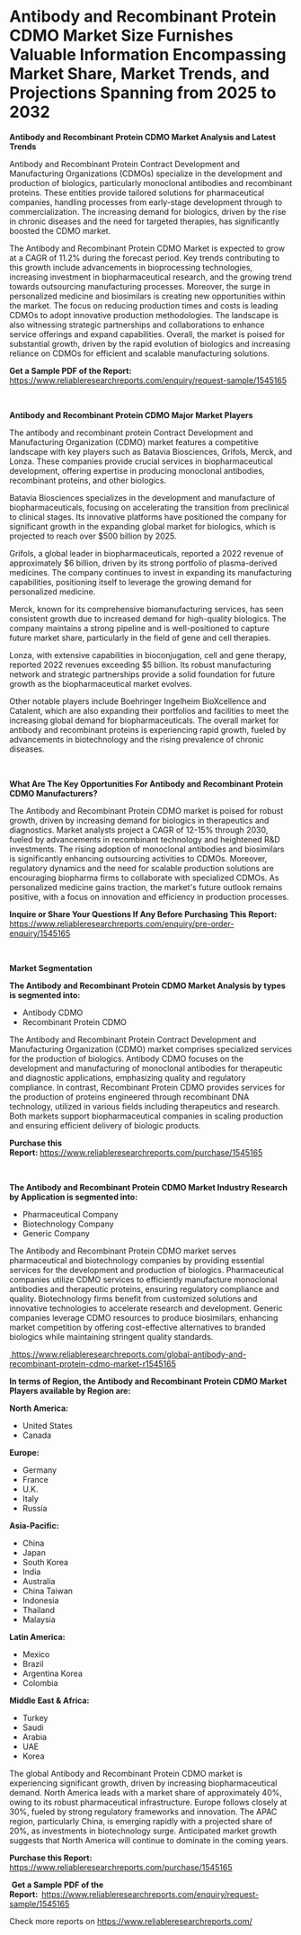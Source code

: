 <p><h1>Antibody and Recombinant Protein CDMO Market Size Furnishes Valuable Information Encompassing Market Share, Market Trends, and Projections Spanning from 2025 to 2032</h1></p><p><strong>Antibody and Recombinant Protein CDMO Market Analysis and Latest Trends</strong></p>
<p><p>Antibody and Recombinant Protein Contract Development and Manufacturing Organizations (CDMOs) specialize in the development and production of biologics, particularly monoclonal antibodies and recombinant proteins. These entities provide tailored solutions for pharmaceutical companies, handling processes from early-stage development through to commercialization. The increasing demand for biologics, driven by the rise in chronic diseases and the need for targeted therapies, has significantly boosted the CDMO market.</p><p>The Antibody and Recombinant Protein CDMO Market is expected to grow at a CAGR of 11.2% during the forecast period. Key trends contributing to this growth include advancements in bioprocessing technologies, increasing investment in biopharmaceutical research, and the growing trend towards outsourcing manufacturing processes. Moreover, the surge in personalized medicine and biosimilars is creating new opportunities within the market. The focus on reducing production times and costs is leading CDMOs to adopt innovative production methodologies. The landscape is also witnessing strategic partnerships and collaborations to enhance service offerings and expand capabilities. Overall, the market is poised for substantial growth, driven by the rapid evolution of biologics and increasing reliance on CDMOs for efficient and scalable manufacturing solutions.</p></p>
<p><strong>Get a Sample PDF of the Report:&nbsp;</strong> <a href="https://www.reliableresearchreports.com/enquiry/request-sample/1545165?utm_campaign=2464&utm_medium=2&utm_source=Github&utm_content=ia&utm_term=03032025&utm_id=antibody-and-recombinant-protein-cdmo">https://www.reliableresearchreports.com/enquiry/request-sample/1545165</a></p>
<p>&nbsp;</p>
<p><strong>Antibody and Recombinant Protein CDMO Major Market Players</strong></p>
<p><p>The antibody and recombinant protein Contract Development and Manufacturing Organization (CDMO) market features a competitive landscape with key players such as Batavia Biosciences, Grifols, Merck, and Lonza. These companies provide crucial services in biopharmaceutical development, offering expertise in producing monoclonal antibodies, recombinant proteins, and other biologics.</p><p>Batavia Biosciences specializes in the development and manufacture of biopharmaceuticals, focusing on accelerating the transition from preclinical to clinical stages. Its innovative platforms have positioned the company for significant growth in the expanding global market for biologics, which is projected to reach over $500 billion by 2025.</p><p>Grifols, a global leader in biopharmaceuticals, reported a 2022 revenue of approximately $6 billion, driven by its strong portfolio of plasma-derived medicines. The company continues to invest in expanding its manufacturing capabilities, positioning itself to leverage the growing demand for personalized medicine.</p><p>Merck, known for its comprehensive biomanufacturing services, has seen consistent growth due to increased demand for high-quality biologics. The company maintains a strong pipeline and is well-positioned to capture future market share, particularly in the field of gene and cell therapies.</p><p>Lonza, with extensive capabilities in bioconjugation, cell and gene therapy, reported 2022 revenues exceeding $5 billion. Its robust manufacturing network and strategic partnerships provide a solid foundation for future growth as the biopharmaceutical market evolves.</p><p>Other notable players include Boehringer Ingelheim BioXcellence and Catalent, which are also expanding their portfolios and facilities to meet the increasing global demand for biopharmaceuticals. The overall market for antibody and recombinant proteins is experiencing rapid growth, fueled by advancements in biotechnology and the rising prevalence of chronic diseases.</p></p>
<p>&nbsp;</p>
<p><strong>What Are The Key Opportunities For Antibody and Recombinant Protein CDMO Manufacturers?</strong></p>
<p><p>The Antibody and Recombinant Protein CDMO market is poised for robust growth, driven by increasing demand for biologics in therapeutics and diagnostics. Market analysts project a CAGR of 12-15% through 2030, fueled by advancements in recombinant technology and heightened R&D investments. The rising adoption of monoclonal antibodies and biosimilars is significantly enhancing outsourcing activities to CDMOs. Moreover, regulatory dynamics and the need for scalable production solutions are encouraging biopharma firms to collaborate with specialized CDMOs. As personalized medicine gains traction, the market's future outlook remains positive, with a focus on innovation and efficiency in production processes.</p></p>
<p><strong>Inquire or Share Your Questions If Any Before Purchasing This Report:</strong> <a href="https://www.reliableresearchreports.com/enquiry/pre-order-enquiry/1545165?utm_campaign=2464&utm_medium=2&utm_source=Github&utm_content=ia&utm_term=03032025&utm_id=antibody-and-recombinant-protein-cdmo">https://www.reliableresearchreports.com/enquiry/pre-order-enquiry/1545165</a></p>
<p>&nbsp;</p>
<p><strong>Market Segmentation</strong></p>
<p><strong>The Antibody and Recombinant Protein CDMO Market Analysis by types is segmented into:</strong></p>
<p><ul><li>Antibody CDMO</li><li>Recombinant Protein CDMO</li></ul></p>
<p><p>The Antibody and Recombinant Protein Contract Development and Manufacturing Organization (CDMO) market comprises specialized services for the production of biologics. Antibody CDMO focuses on the development and manufacturing of monoclonal antibodies for therapeutic and diagnostic applications, emphasizing quality and regulatory compliance. In contrast, Recombinant Protein CDMO provides services for the production of proteins engineered through recombinant DNA technology, utilized in various fields including therapeutics and research. Both markets support biopharmaceutical companies in scaling production and ensuring efficient delivery of biologic products.</p></p>
<p><strong>Purchase this Report:&nbsp;</strong><a href="https://www.reliableresearchreports.com/purchase/1545165?utm_campaign=2464&utm_medium=2&utm_source=Github&utm_content=ia&utm_term=03032025&utm_id=antibody-and-recombinant-protein-cdmo">https://www.reliableresearchreports.com/purchase/1545165</a></p>
<p>&nbsp;</p>
<p><strong>The Antibody and Recombinant Protein CDMO Market Industry Research by Application is segmented into:</strong></p>
<p><ul><li>Pharmaceutical Company</li><li>Biotechnology Company</li><li>Generic Company</li></ul></p>
<p><p>The Antibody and Recombinant Protein CDMO market serves pharmaceutical and biotechnology companies by providing essential services for the development and production of biologics. Pharmaceutical companies utilize CDMO services to efficiently manufacture monoclonal antibodies and therapeutic proteins, ensuring regulatory compliance and quality. Biotechnology firms benefit from customized solutions and innovative technologies to accelerate research and development. Generic companies leverage CDMO resources to produce biosimilars, enhancing market competition by offering cost-effective alternatives to branded biologics while maintaining stringent quality standards.</p></p>
<p><a href="https://www.reliableresearchreports.com/global-antibody-and-recombinant-protein-cdmo-market-r1545165?utm_campaign=2464&utm_medium=2&utm_source=Github&utm_content=ia&utm_term=03032025&utm_id=antibody-and-recombinant-protein-cdmo">&nbsp;https://www.reliableresearchreports.com/global-antibody-and-recombinant-protein-cdmo-market-r1545165</a></p>
<p><strong>In terms of Region, the Antibody and Recombinant Protein CDMO Market Players available by Region are:</strong></p>
<p>
    <p> <strong> North America: </strong>
        <ul>
            <li>United States</li>
            <li>Canada</li>
        </ul>
        </p> 
    <p> <strong> Europe: </strong>
        <ul>
            <li>Germany</li>
            <li>France</li>
            <li>U.K.</li>
            <li>Italy</li>
            <li>Russia</li>
        </ul>
        </p> 
    <p> <strong> Asia-Pacific: </strong>
        <ul>
            <li>China</li>
            <li>Japan</li>
            <li>South Korea</li>
            <li>India</li>
            <li>Australia</li>
            <li>China Taiwan</li>
            <li>Indonesia</li>
            <li>Thailand</li>
            <li>Malaysia</li>
        </ul>
        </p> 
    <p> <strong> Latin America: </strong>
        <ul>
            <li>Mexico</li>
            <li>Brazil</li>
            <li>Argentina Korea</li>
            <li>Colombia</li>
        </ul>
        </p> 
    <p> <strong> Middle East & Africa: </strong>
        <ul>
            <li>Turkey</li>
            <li>Saudi</li>
            <li>Arabia</li>
            <li>UAE</li>
            <li>Korea</li>
        </ul>
    </p>
    </p>
<p><p>The global Antibody and Recombinant Protein CDMO market is experiencing significant growth, driven by increasing biopharmaceutical demand. North America leads with a market share of approximately 40%, owing to its robust pharmaceutical infrastructure. Europe follows closely at 30%, fueled by strong regulatory frameworks and innovation. The APAC region, particularly China, is emerging rapidly with a projected share of 20%, as investments in biotechnology surge. Anticipated market growth suggests that North America will continue to dominate in the coming years.</p></p>
<p><strong>Purchase this Report: </strong><a href="https://www.reliableresearchreports.com/purchase/1545165?utm_campaign=2464&utm_medium=2&utm_source=Github&utm_content=ia&utm_term=03032025&utm_id=antibody-and-recombinant-protein-cdmo">https://www.reliableresearchreports.com/purchase/1545165</a></p>
<p>&nbsp;<strong>Get a Sample PDF of the Report:&nbsp;&nbsp;</strong><a href="https://www.reliableresearchreports.com/enquiry/request-sample/1545165?utm_campaign=2464&utm_medium=2&utm_source=Github&utm_content=ia&utm_term=03032025&utm_id=antibody-and-recombinant-protein-cdmo">https://www.reliableresearchreports.com/enquiry/request-sample/1545165</a></p>
<p><strong></strong></p>
<p>Check more reports on <a href="https://www.reliableresearchreports.com/?utm_campaign=2464&utm_medium=2&utm_source=Github&utm_content=ia&utm_term=03032025&utm_id=antibody-and-recombinant-protein-cdmo">https://www.reliableresearchreports.com/</a></p>